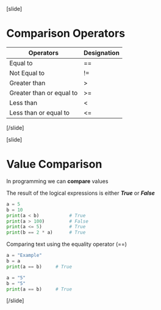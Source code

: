 [slide]
# Comparison Operators
|Operators|Designation|
|---------|-----------|
| Equal to | == |
| Not Equal to | != |
| Greater than | \> |
| Greater than or equal to | \>= |
| Less than | \< |
| Less than or equal to | \<= |
[/slide]

[slide]
# Value Comparison
In programming we can **compare** values

The result of the logical expressions is either ***True*** or ***False***

```python
a = 5
b = 10
print(a < b)           # True
print(a > 100)         # False
print(a <= 5)          # True
print(b == 2 * a)      # True
``` 

Comparing text using the equality operator \(==\)
```python
a = "Examplе"
b = a
print(a == b)     # True
```
```python
a = "5"
b = "5"
print(a == b)     # True
```
[/slide]
